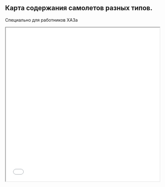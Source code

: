 Карта содержания самолетов разных типов. 
---
Специально для работников ХАЗа
<iframe src="aviation.html" height="500" width="500"></iframe>
